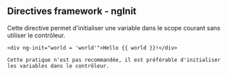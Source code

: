 ## Directives framework - ngInit

Cette directive permet d'initialiser une variable dans le scope courant sans utiliser le contrôleur.

    <div ng-init="world = 'world'">Hello {{ world }}!</div>

```Cette pratique n'est pas recommandée, il est préférable d'initialiser les variables dans le contrôleur. ```
